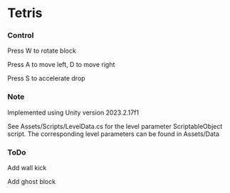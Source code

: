# Tetris

### Control

Press W to rotate block

Press A to move left, D to move right

Press S to accelerate drop

### Note

Implemented using Unity version 2023.2.17f1

See Assets/Scripts/LevelData.cs for the level parameter ScriptableObject script. The corresponding level parameters can be found in Assets/Data

### ToDo

Add wall kick

Add ghost block
